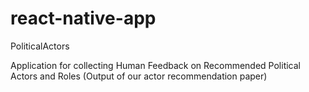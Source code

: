 # react-native-app
PoliticalActors

Application for collecting Human Feedback on Recommended Political Actors and Roles (Output of our actor recommendation paper)

